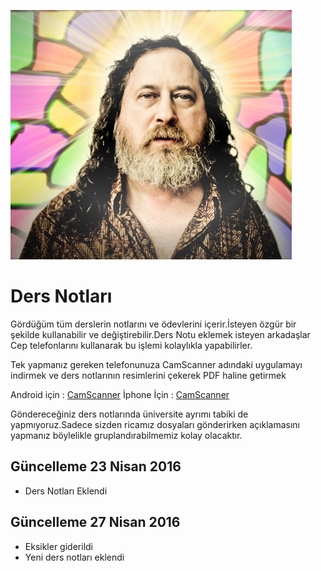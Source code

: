 ![](RMS.png)


# Ders Notları

Gördüğüm tüm derslerin notlarını ve ödevlerini içerir.İsteyen özgür bir şekilde kullanabilir ve değiştirebilir.Ders Notu eklemek isteyen arkadaşlar Cep telefonlarını kullanarak bu işlemi kolaylıkla yapabilirler.

Tek yapmanız gereken telefonunuza CamScanner adındaki uygulamayı indirmek ve ders notlarının resimlerini çekerek PDF haline getirmek

Android için : [CamScanner](https://play.google.com/store/apps/details?id=com.intsig.camscanner&hl=en)
İphone İçin : [CamScanner](https://itunes.apple.com/us/app/camscanner-free-pdf-document/id388627783?mt=8)

Göndereceğiniz ders notlarında üniversite ayrımı tabiki de yapmıyoruz.Sadece sizden ricamız dosyaları gönderirken açıklamasını yapmanız böylelikle gruplandırabilmemiz kolay olacaktır.

## Güncelleme 23 Nisan 2016

- Ders Notları Eklendi

## Güncelleme 27 Nisan 2016

- Eksikler giderildi
- Yeni ders notları eklendi
